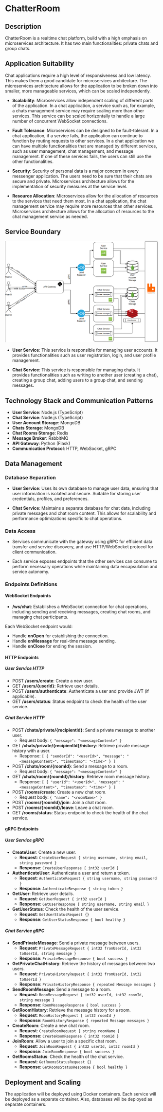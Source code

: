 # ChatterRoom

## Description

ChatterRoom is a realtime chat platform, build with a high emphasis on microservices architecture. It has two main functionalities: private chats and group chats.

## Application Suitability

Chat applications require a high level of responsiveness and low latency. This makes them a good candidate for microservices architecture. The microservices architecture allows for the application to be broken down into smaller, more manageable services, which can be scaled independently.

- **Scalability**: Microservices allow independent scaling of different parts of the application. In a chat application, a service such as, for example, a chats management service may require scaling more than other services. This service can be scaled horizontally to handle a large number of concurrent WebSocket connections.

- **Fault Tolerance**: Microservices can be designed to be fault-tolerant. In a chat application, if a service fails, the application can continue to function by routing requests to other services. In a chat application we can have multiple functionalities that are managed by different services, such as user management, chat management, and message management. If one of these services fails, the users can still use the other functionalities.

- **Security**: Security of personal data is a major concern in every messenger application. The users need to be sure that their chats are secure and private. Microservices architecture allows for the implementation of security measures at the service level.

- **Resource Allocation**: Microservices allow for the allocation of resources to the services that need them most. In a chat application, the chat management service may require more resources than other services. Microservices architecture allows for the allocation of resources to the chat management service as needed.

## Service Boundary

![System Architecture](./system_architecture.png)

- **User Service**: This service is responsible for managing user accounts. It provides functionalities such as user registration, login, and user profile management.

- **Chat Service**: This service is responsible for managing chats. It provides functionalities such as writing to another user (creating a chat), creating a group chat, adding users to a group chat, and sending messages.

## Technology Stack and Communication Patterns

- **User Service**: Node.js (TypeScript)
- **Chat Service**: Node.js (TypeScript)
- **User Account Storage**: MongoDB
- **Chats Storage**: MongoDB
- **Chat Rooms Storage**: Redis
- **Message Broker**: RabbitMQ
- **API Gateway**: Python (Flask)
- **Communication Protocol**: HTTP, WebSocket, gRPC

## Data Management

### Database Separation

- **User Service**: Uses its own database to manage user data, ensuring that user information is isolated and secure. Suitable for storing user credentials, profiles, and preferences.

- **Chat Service**: Maintains a separate database for chat data, including private messages and chat room content. This allows for scalability and performance optimizations specific to chat operations.

### Data Access

- Services communicate with the gateway using gRPC for efficient data transfer and service discovery, and use HTTP/WebSocket protocol for client communication.

- Each service exposes endpoints that the other services can consume to perform necessary operations while maintaining data encapsulation and service autonomy.

### Endpoints Definitions

#### WebSocket Endpoints

- **/ws/chat**: Establishes a WebSocket connection for chat operations, including sending and receiving messages, creating chat rooms, and managing chat participants.

Each WebSocket endpoint would:

- Handle **onOpen** for establishing the connection.
- Handle **onMessage** for real-time message sending.
- Handle **onClose** for ending the session.

#### HTTP Endpoints

##### User Service HTTP

- POST **/users/create**: Create a new user.
- GET **/users/{userId}**: Retrieve user details.
- POST **/users/authenticate**: Authenticate a user and provide JWT (if applicable).
- GET **/users/status**: Status endpoint to check the health of the user service.

##### Chat Service HTTP

- POST **/chats/private/{recipientId}**: Send a private message to another user.
  - Request body: `{ "message": "<messageContent>" }`
- GET **/chats/private/{recipientId}/history**: Retrieve private message history with a user.
  - Response: `[ { "senderId": "<userId>", "message": "<messageContent>", "timestamp": "<time>" } ]`
- POST **/chats/room/{roomId}**: Send a message to a room.
  - Request body: `{ "message": "<messageContent>" }`
- GET **/chats/room/{roomId}/history**: Retrieve room message history.
  - Response: `[ { "userId": "<userId>", "message": "<messageContent>", "timestamp": "<time>" } ]`
- POST **/rooms/create**: Create a new chat room.
  - Request body: `{ "name": "<roomName>" }`
- POST **/rooms/{roomId}/join**: Join a chat room.
- POST **/rooms/{roomId}/leave**: Leave a chat room.
- GET **/rooms/status**: Status endpoint to check the health of the chat service.

#### gRPC Endpoints

##### User Service gRPC

- **CreateUser**: Create a new user.
  - **Request**: `CreateUserRequest { string username, string email, string password }`
  - **Response**: `CreateUserResponse { int32 userId }`
- **AuthenticateUser**: Authenticate a user and return a token.
  - **Request**: `AuthenticateRequest { string username, string password }`
  - **Response**: `AuthenticateResponse { string token }`
- **GetUser**: Retrieve user details.
  - **Request**: `GetUserRequest { int32 userId }`
  - **Response**: `GetUserResponse { string username, string email }`
- **GetUserStatus**: Check the health of the user service.
  - **Request**: `GetUserStatusRequest {}`
  - **Response**: `GetUserStatusResponse { bool healthy }`

##### Chat Service gRPC

- **SendPrivateMessage**: Send a private message between users.
  - **Request**: `PrivateMessageRequest { int32 fromUserId, int32 toUserId, string message }`
  - **Response**: `PrivateMessageResponse { bool success }`
- **GetPrivateChatHistory**: Retrieve the history of messages between two users.
  - **Request**: `PrivateHistoryRequest { int32 fromUserId, int32 toUserId }`
  - **Response**: `PrivateHistoryResponse { repeated Message messages }`
- **SendRoomMessage**: Send a message to a room.
  - **Request**: `RoomMessageRequest { int32 userId, int32 roomId, string message }`
  - **Response**: `RoomMessageResponse { bool success }`
- **GetRoomHistory**: Retrieve the message history for a room.
  - **Request**: `RoomHistoryRequest { int32 roomId }`
  - **Response**: `RoomHistoryResponse { repeated Message messages }`
- **CreateRoom**: Create a new chat room.
  - **Request**: `CreateRoomRequest { string roomName }`
  - **Response**: `CreateRoomResponse { int32 roomId }`
- **JoinRoom**: Allow a user to join a specific chat room.
  - **Request**: `JoinRoomRequest { int32 userId, int32 roomId }`
  - **Response**: `JoinRoomResponse { bool success }`
- **GetRoomsStatus**: Check the health of the chat service.
  - **Request**: `GetRoomsStatusRequest {}`
  - **Response**: `GetRoomsStatusResponse { bool healthy }`

## Deployment and Scaling

The application will be deployed using Docker containers. Each service will be deployed as a separate container. Also, databases will be deployed as separate containers.
